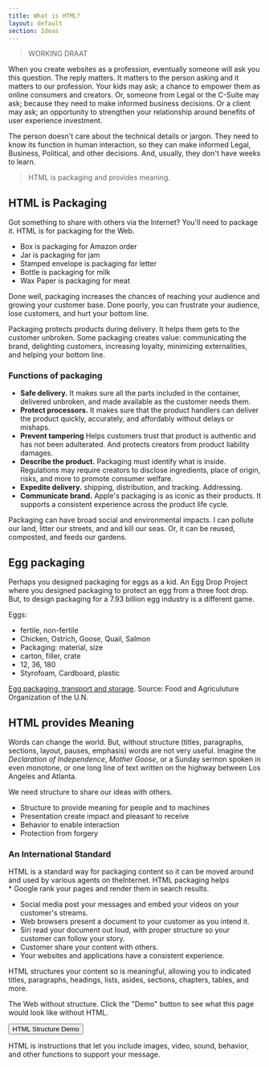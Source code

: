 ```yaml
---
title: What is HTML?
layout: default
section: Ideas
---
```

> WORKING DRAAT

When you create websites as a profession, eventually someone will ask you this question. The reply matters. It matters to the person asking and it matters to our profession.
Your kids may ask; a chance to empower them as online consumers and creators. Or, someone from Legal or the C-Suite may ask; because they need to make informed business decisions. Or a client may ask; an opportunity to strengthen your relationship around benefits of user experience investment.

The person doesn't care about the technical details or jargon. They need to know its function in human interaction, so they can make informed Legal, Business, Political, and other decisions. And, usually, they don't have weeks to learn.

> HTML is packaging and provides meaning.

## HTML is Packaging

Got something to share with others via the Internet? You'll need to package it. HTML is for packaging for the Web.

* Box is packaging for Amazon order
* Jar is packaging for jam
* Stamped envelope is packaging for letter
* Bottle is packaging for milk
* Wax Paper is packaging for meat

Done well, packaging increases the chances of reaching your audience and growing your customer base. Done poorly, you can frustrate your audience, lose customers, and hurt your bottom line.

Packaging protects products during delivery. It helps them gets to the customer unbroken. Some packaging creates value: communicating the brand, delighting customers, increasing loyalty, minimizing externalities, and helping your bottom line.

### Functions of packaging

* __Safe delivery.__ It makes sure all the parts included in the container, delivered unbroken, and made available as the customer needs them.
* __Protect processors.__ It makes sure that the product handlers can deliver the product quickly, accurately, and affordably without delays or mishaps.
* __Prevent tampering__ Helps customers trust that product is authentic and has not been adulterated. And protects creators from product liability damages.
* __Describe the product.__ Packaging must identify what is inside. Regulations may require creators to disclose ingredients, place of origin, risks, and more to promote consumer welfare.
* __Expedite delivery.__ shipping, distribution, and tracking. Addressing.
* __Communicate brand.__ Apple's packaging is as iconic as their products. It supports a consistent experience across the product life cycle.

Packaging can have broad social and environmental impacts. I can pollute our land, litter our streets, and and kill our seas. Or, it can be reused, composted, and feeds our gardens.<br />
    
## Egg packaging
Perhaps you designed packaging for eggs as a kid. An Egg Drop Project where you designed packaging to protect an egg from a three foot drop. But, to design packaging for a 7.93 billion egg industry is a different game.

Eggs:

* fertile, non-fertile
* Chicken, Ostrich, Goose, Quail, Salmon
* Packaging: material, size
* carton, filler, crate
* 12, 36, 180
* Styrofoam, Cardboard, plastic

[Egg packaging, transport and storage](http://www.fao.org/docrep/005/Y4628E/y4628e05.htm). Source: Food and Agriculuture Organization of the U.N.

## HTML provides Meaning

Words can change the world. But, without structure (titles, paragraphs, sections, layout, pauses, emphasis) words are not very useful. Imagine the <cite>Declaration of Independence</cite>, <cite>Mother Goose</cite>, or a Sunday sermon spoken in even monotone, or one long line of text written on the highway between Los Angeles and Atlanta.
    
We need structure to share our ideas with others.

* Structure to provide meaning for people and to machines
* Presentation create impact and pleasant to receive
* Behavior to enable interaction
* Protection from forgery

### An International Standard

HTML is a standard way for packaging content so it can be moved around and used by various agents on theInternet.
HTML packaging helps<br /> * Google rank your pages and render them in search results.

* Social media post your messages and embed your videos on your customer's streams.
* Web browsers present a document to your customer as you intend it.
* Siri read your document out loud, with proper structure so your customer can follow your story.
* Customer share your content with others.
* Your websites and applications have a consistent experience.
        
HTML structures your content so is meaningful, allowing you to indicated titles, paragraphs, headings, lists, asides, sections, chapters, tables, and more.

The Web without structure. Click the "Demo" button to see what this page would look like without HTML.

<script src="/js/functions.js"></script> 
<button onclick="setNullStyle(this)">HTML Structure Demo</button>

HTML is instructions that let you include images, video, sound, behavior, and other functions to support your message.